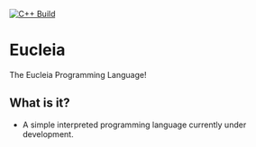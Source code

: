 [![C++ Build](https://github.com/EdwardPalmer99/eucleia/actions/workflows/ci.yml/badge.svg?branch=master&event=check_run)](https://github.com/EdwardPalmer99/eucleia/actions/workflows/ci.yml)

# Eucleia
The Eucleia Programming Language!

## What is it?
- A simple interpreted programming language currently under development.
